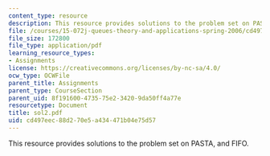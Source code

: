 ```yaml
---
content_type: resource
description: This resource provides solutions to the problem set on PASTA, and FIFO.
file: /courses/15-072j-queues-theory-and-applications-spring-2006/cd497eec88d270e5a434471b04e75d57_sol2.pdf
file_size: 172800
file_type: application/pdf
learning_resource_types:
- Assignments
license: https://creativecommons.org/licenses/by-nc-sa/4.0/
ocw_type: OCWFile
parent_title: Assignments
parent_type: CourseSection
parent_uid: 8f191600-4735-75e2-3420-9da50ff4a77e
resourcetype: Document
title: sol2.pdf
uid: cd497eec-88d2-70e5-a434-471b04e75d57
---
```

This resource provides solutions to the problem set on PASTA, and FIFO.